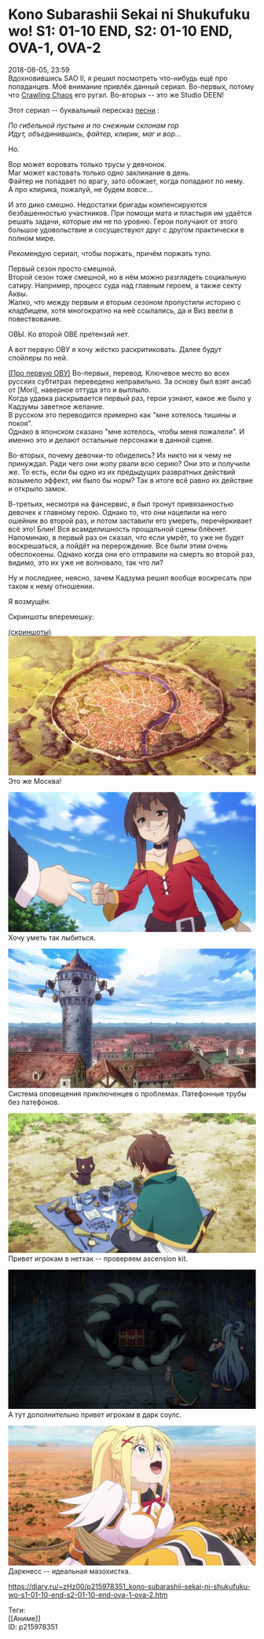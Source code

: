 Kono Subarashii Sekai ni Shukufuku wo! S1: 01-10 END, S2: 01-10 END, OVA-1, OVA-2
==================================================================================

   
 2018-08-05, 23:59   
  Вдохновившись SAO II, я решил посмотреть что-нибудь ещё про попаданцев. Моё внимание привлёк данный сериал. Во-первых, потому что  [Crawling Chaos](http://degozaru.diary.ru "Фундаментальная ошибка атрибуции")  его ругал. Во-вторых -- это же Studio DEEN!   
   
 Этот сериал -- буквальный пересказ  [песни](https://www.youtube.com/watch?v=sN311p3c_fU)  :   
   
  *По гибельной пустыне и по снежным склонам гор   
 Идут, объединившись, файтер, клирик, маг и вор...*    
   
 Но.   
   
 Вор может воровать только трусы у девчонок.   
 Маг может кастовать только одно заклинание в день.   
 Файтер не попадает по врагу, зато обожает, когда попадают по нему.   
 А про клирика, пожалуй, не будем вовсе...   
   
 И это дико смешно. Недостатки бригады компенсируются безбашенностью участников. При помощи мата и пластыря им удаётся решать задачи, которые им не по уровню. Герои получают от этого большое удовольствие и сосуществуют друг с другом практически в полном мире.   
   
 Рекомендую сериал, чтобы поржать, причём поржать тупо.   
   
 Первый сезон просто смешной.   
 Второй сезон тоже смешной, но в нём можно разглядеть социальную сатиру. Например, процесс суда над главным героем, а также секту Аквы.   
 Жалко, что между первым и вторым сезоном пропустили историю с кладбищем, хотя многократно на неё ссылались, да и Виз ввели в повествование.   
   
 ОВЫ. Ко второй ОВЕ претензий нет.   
   
 А вот первую ОВУ я хочу жёстко раскритиковать. Далее будут спойлеры по ней.   
   
  [(Про первую ОВУ)](https://zHz00.diary.ru/p215978351.htm?index=1#linkmore215978351m1)    Во-первых, перевод. Ключевое место во всех русских субтитрах переведено неправильно. За основу был взят ансаб от [Mori], наверное оттуда это и выплыло.   
 Когда удавка раскрывается первый раз, герои узнают, какое же было у Кадзумы заветное желание.   
 В русском это переводится примерно как "мне хотелось тишины и покоя".   
 Однако в японском сказано "мне хотелось, чтобы меня пожалели". И именно это и делают остальные персонажи в данной сцене.   
   
 Во-вторых, почему девочки-то обиделись? Их никто ни к чему не принуждал. Ради чего они жопу рвали всю серию? Они это и получили же. То есть, если бы одно из их предыдущих развратных действий возымело эффект, им было бы норм? Так в итоге всё равно их действие и открыло замок.   
   
 В-третьих, несмотря на фансервис, я был тронут привязанностью девочек к главному герою. Однако то, что они нацепили на него ошейник во второй раз, и потом заставили его умереть, перечёркивает всё это! Блин! Вся всамделишность прощальной сцены блёкнет. Напоминаю, в первый раз он сказал, что если умрёт, то уже не будет воскрешаться, а пойдёт на перерождение. Все были этим очень обеспокоены. Однако когда они его отправили на смерть во второй раз, видимо, это их уже не волновало, так что ли?   
   
 Ну и последнее, неясно, зачем Кадзума решил вообще воскресать при таком к нему отношении.   
   
 Я возмущён.     
   
 Скриншоты вперемешку:   
   
  [(скриншоты)](https://zHz00.diary.ru/p215978351.htm?index=2#linkmore215978351m2)      [![](pics/0tXT6txl.jpg)](https://i.imgur.com/0tXT6tx.jpg)    
 Это же Москва!   
   
  [![](pics/MTYGFf9l.jpg)](https://i.imgur.com/MTYGFf9.jpg)    
 Хочу уметь так лыбиться.   
   
  [![](pics/EWN7o2gl.jpg)](https://i.imgur.com/EWN7o2g.jpg)    
 Система оповещения приключенцев о проблемах. Патефонные трубы без патефонов.   
   
  [![](pics/HhSg0CCl.jpg)](https://i.imgur.com/HhSg0CC.jpg)    
 Привет игрокам в нетхак -- проверяем ascension kit.   
   
  [![](pics/dkMQ3evl.jpg)](https://i.imgur.com/dkMQ3ev.jpg)    
 А тут дополнительно привет игрокам в дарк соулс.   
   
  [![](pics/A476opOl.jpg)](https://i.imgur.com/A476opO.jpg)    
 Даркнесс -- идеальная мазохистка.   
    
     
    
 <https://diary.ru/~zHz00/p215978351_kono-subarashii-sekai-ni-shukufuku-wo-s1-01-10-end-s2-01-10-end-ova-1-ova-2.htm>   
   
 Теги:   
 [[Аниме]]   
 ID: p215978351